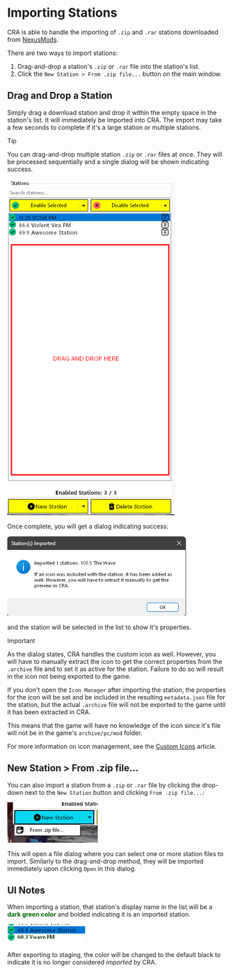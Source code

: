 # Importing Stations

CRA is able to handle the importing of `.zip` and `.rar` stations downloaded from [NexusMods](https://www.nexusmods.com/cyberpunk2077).

There are two ways to import stations:

1. Drag-and-drop a station's `.zip` or `.rar` file into the station's list.
2. Click the `New Station > From .zip file...` button on the main window.

## Drag and Drop a Station

Simply drag a download station and drop it within the empty space in the station's list. It will immediately be imported into CRA. The import may take a few seconds to complete if it's a large station or multiple stations.

> [!TIP]
> You can drag-and-drop multiple station `.zip` or `.rar` files at once. They will be processed sequentially and a single dialog will be shown indicating success.

![drag-and-drop-station](../../images/drag-and-drop-station-zip.png)

Once complete, you will get a dialog indicating success:

![imported-station-dialog](../../images/station_imported_dialog.png)

and the station will be selected in the list to show it's properties.

> [!IMPORTANT]
> As the dialog states, CRA handles the custom icon as well. However, you will have to manually extract the icon to get the correct properties from the `.archive` file and to set it as active for the station. Failure to do so will result in the icon not being exported to the game.
> 
> If you don't open the `Icon Manager` after importing the station, the properties for the icon will be set and be included in the resulting `metadata.json` file for the station, but the actual `.archive` file will not be exported to the game until it has been extracted in CRA.
>
> This means that the game will have no knowledge of the icon since it's file will not be in the game's `archive/pc/mod` folder.
>
> For more information on icon management, see the [Custom Icons](../icons/custom-icons.md) article.

## New Station > From .zip file...

You can also import a station from a `.zip` or `.rar` file by clicking the drop-down next to the `New Station` button and clicking `From .zip file...`:

![station_import_from_zip_button](../../images/new_station_from_zip_button.png)

This will open a file dialog where you can select one or more station files to import. Similarly to the drag-and-drop method, they will be imported immediately upon clicking `Open` in this dialog.

## UI Notes

When importing a station, that station's display name in the list will be a <span style="color:darkgreen"><b>dark green color</b></span> and bolded indicating it is an imported station.

![imported_station_display_name_color](../../images/imported_station_display_color.png)

After exporting to staging, the color will be changed to the default black to indicate it is no longer considered *imported* by CRA.